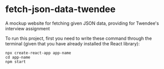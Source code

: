# fetch-json-data-twendee
A mockup website for fetching given JSON data, providing for Twendee's interview assignment

To run this project, first you need to write these command through the terminal (given that you have already installed the React library):
```
npx create-react-app app-name
cd app-name
npm start
```
